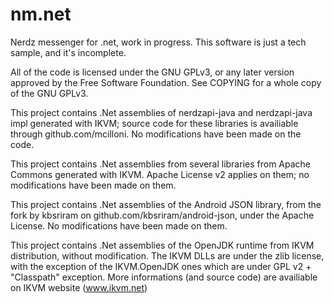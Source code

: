 nm.net
======

Nerdz messenger for .net, work in progress. 
This software is just a tech sample, and it's incomplete.

All of the code is licensed under the GNU GPLv3, or any later version approved by the Free Software Foundation. 
See COPYING for a whole copy of the GNU GPLv3.

This project contains .Net assemblies of nerdzapi-java and nerdzapi-java impl generated with IKVM; source code for these libraries is availiable through github.com/mcilloni. No modifications have been made on the code.

This project contains .Net assemblies from several libraries from Apache Commons generated with IKVM. Apache License v2 applies on them; no modifications have been made on them.

This project contains .Net assemblies of the Android JSON library, from the fork by kbsriram on github.com/kbsriram/android-json, under the Apache License. No modifications have been made on them.

This project contains .Net assemblies of the OpenJDK runtime from IKVM distribution, without modification. The IKVM DLLs are under the zlib license, with the exception of the IKVM.OpenJDK ones which are under GPL v2 + "Classpath" exception. More informations (and source code) are availiable on IKVM website (www.ikvm.net)
